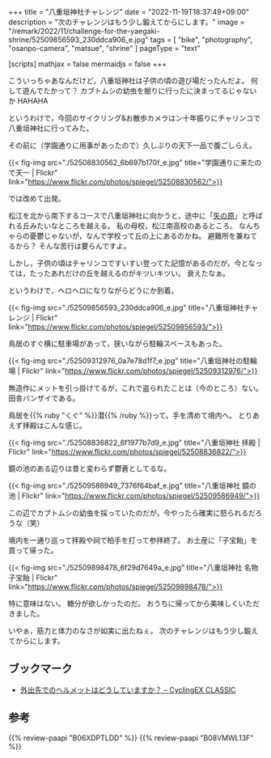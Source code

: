 +++
title = "八重垣神社チャレンジ"
date =  "2022-11-19T18:37:49+09:00"
description = "次のチャレンジはもう少し鍛えてからにします。"
image = "/remark/2022/11/challenge-for-the-yaegaki-shrine/52509856593_230ddca906_e.jpg"
tags = [ "bike", "photography", "osanpo-camera", "matsue", "shrine" ]
pageType = "text"

[scripts]
  mathjax = false
  mermaidjs = false
+++

こういっちゃあなんだけど，八重垣神社は子供の頃の遊び場だったんだよ。
何して遊んでたかって？ カブトムシの幼虫を掘りに行ったに決まってるじゃないか HAHAHA

というわけで，今回のサイクリング&お散歩カメラはン十年振りにチャリンコで八重垣神社に行ってみた。

その前に（学園通りに用事があったので）久しぶりの天下一品で腹ごしらえ。

{{< fig-img src="./52508830562_6b697b170f_e.jpg" title="学園通りに来たので天一 | Flickr" link="https://www.flickr.com/photos/spiegel/52508830562/">}}

では改めて出発。

松江を北から南下するコースで八重垣神社に向かうと，途中に「[矢の原](https://maps.app.goo.gl/yU3Z6YfsrcfZkQqQ8)」と呼ばれる丘みたいなところを越える。
私の母校，松江南高校のあるところ。
なんちゃらの憂鬱じゃないが，なんで学校って丘の上にあるのかね。
避難所を兼ねてるから？ そんな苦行は要らんですよ。

しかし，子供の頃はチャリンコですいすい登ってた記憶があるのだが，今となっては，たったあれだけの丘を越えるのがキツいキツい。
衰えたなぁ。

というわけで，ヘロヘロになりながらどうにか到着。

{{< fig-img src="./52509856593_230ddca906_e.jpg" title="八重垣神社チャレンジ | Flickr" link="https://www.flickr.com/photos/spiegel/52509856593/">}}

鳥居のすぐ横に駐車場があって，狭いながら駐輪スペースもあった。

{{< fig-img src="./52509312976_0a7e78d1f7_e.jpg" title="八重垣神社の駐輪場 | Flickr" link="https://www.flickr.com/photos/spiegel/52509312976/">}}

無造作にメットを引っ掛けてるが，これで盗られたことは（今のところ）ない。
田舎バンザイである。

鳥居を{{% ruby "くぐ" %}}潜{{% /ruby %}}って，手を清めて境内へ。
とりあえず拝殿はこんな感じ。

{{< fig-img src="./52508836822_6f1977b7d9_e.jpg" title="八重垣神社 拝殿 | Flickr" link="https://www.flickr.com/photos/spiegel/52508836822/">}}

鏡の池のある辺りは昔と変わらず鬱蒼としてるな。

{{< fig-img src="./52509586949_7376f64baf_e.jpg" title="八重垣神社 鏡の池 | Flickr" link="https://www.flickr.com/photos/spiegel/52509586949/">}}

この辺でカブトムシの幼虫を採っていたのだが，今やったら確実に怒られるだろうな（笑）

境内を一通り巡って拝殿や祠で柏手を打って参拝終了。
お土産に「子宝飴」を買って帰った。

{{< fig-img src="./52509898478_6f29d7649a_e.jpg" title="八重垣神社 名物 子宝飴 | Flickr" link="https://www.flickr.com/photos/spiegel/52509898478/">}}

特に意味はない。
糖分が欲しかったのだ。
おうちに帰ってから美味しくいただきました。

いやぁ，筋力と体力のなさが如実に出たねぇ。
次のチャレンジはもう少し鍛えてからにします。

## ブックマーク

- [外出先でのヘルメットはどうしていますか？ – CyclingEX CLASSIC](https://www.cycling-ex.com/2015/08/helmet_holder.html)

## 参考

{{% review-paapi "B06XDPTLDD" %}} <!-- ブドウ糖 -->
{{% review-paapi "B08VMWL13F" %}} <!-- VAAM -->
